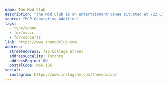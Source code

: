 ```yaml
---
name: The Mod Club
description: "The Mod Club is an entertainment venue situated at 722 College Street, in Toronto's Little Italy neighbourhood. The Mod Club operated from 2002 until the COVID-19 lockdowns in 2020. In late 2021, the venue reopened as The Axis Club, before being rebranded back to The Mod Club in May 2025. The Mod Club has a 600 person capacity and a stage that is 24 feet wide x 18 feet deep."
source: "MCP Generative Addition"
tags:
  - type/venue
  - for/music
  - for/concerts
link: https://www.themodclub.com
address:
  streetAddress: 722 College Street
  addressLocality: Toronto
  addressRegion: ON
  postalCode: M6G 1B6
social:
  instagram: https://www.instagram.com/themodclub/
---
```

